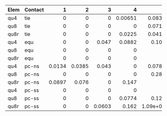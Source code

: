 Elem   | Contact |        1 |        2 |        3 |        4 |        5 |        6 |        7 |        8 |        9 |       10
:--    | :--     | --:      | --:      | --:      | --:      | --:      | --:      | --:      | --:      | --:      | --:
qu4    | tie     |        0 |        0 |        0 |  0.00651 |   0.0837 |   0.0904 | 1.53e+03 | 2.85e+03 | 5.54e+03 | 5.65e+03
qu8    | tie     |        0 |        0 |        0 |        0 |   0.0713 |   0.0782 | 1.47e+03 | 2.65e+03 | 3.28e+03 | 4.98e+03
qu8r   | tie     |        0 |        0 |        0 |   0.0225 |   0.0417 |    0.117 |  1.4e+03 | 2.59e+03 | 3.18e+03 |  4.6e+03
qu4    | equ     |        0 |        0 |    0.047 |   0.0882 |    0.102 |    0.103 |     0.11 | 2.54e+03 | 3.09e+03 | 4.31e+03
qu8    | equ     |        0 |        0 |        0 |        0 |        0 |    0.042 |    0.184 | 2.41e+03 |  2.8e+03 |    4e+03
qu8r   | equ     |        0 |        0 |        0 |        0 |        0 |   0.0714 |   0.0767 | 2.39e+03 | 2.75e+03 | 3.85e+03
qu4    | pc-ns   |   0.0134 |   0.0385 |    0.043 |        0 |   0.0788 |        0 | 1.52e+03 | 2.82e+03 | 5.54e+03 | 5.43e+03
qu8    | pc-ns   |        0 |        0 |        0 |        0 |    0.289 |        0 | 1.41e+03 | 2.63e+03 | 3.22e+03 | 4.83e+03
qu8r   | pc-ns   |   0.0897 |    0.076 |        0 |    0.147 |        0 |        0 | 1.36e+03 | 3.12e+03 | 2.58e+03 | 4.53e+03
qu4    | pc-ss   |        0 |        0 |        0 |        0 |        0 |   0.0806 | 1.32e+03 |    4e+03 | 6.77e+03 | 7.42e+03
qu8    | pc-ss   |        0 |        0 |        0 |   0.0774 |    0.123 |      748 | 1.39e+03 | 2.96e+03 | 3.29e+03 | 5.47e+03
qu8r   | pc-ss   |        0 |        0 |   0.0603 |    0.162 | 1.09e+03 | 1.93e+03 | 3.18e+03 | 3.66e+03 | 5.15e+03 | 5.69e+03

